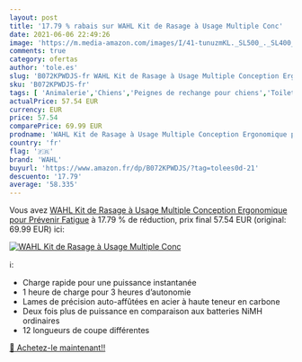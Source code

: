 ```yaml
---
layout: post
title: '17.79 % rabais sur WAHL Kit de Rasage à Usage Multiple Conc'
date: 2021-06-06 22:49:26
image: 'https://m.media-amazon.com/images/I/41-tunuzmKL._SL500_._SL400_.jpg'
comments: true
category: ofertas
author: 'tole.es'
slug: 'B072KPWDJS-fr WAHL Kit de Rasage à Usage Multiple Conception Ergonomique...'
sku: 'B072KPWDJS-fr'
tags: [ 'Animalerie','Chiens','Peignes de rechange pour chiens','Toilettage du chien','Tondeuses électriques et peignes chien','wahl', ]
actualPrice: 57.54 EUR
currency: EUR
price: 57.54
comparePrice: 69.99 EUR
prodname: 'WAHL Kit de Rasage à Usage Multiple Conception Ergonomique pour Prévenir Fatigue'
country: 'fr'
flag: '🇫🇷'
brand: 'WAHL'
buyurl: 'https://www.amazon.fr/dp/B072KPWDJS/?tag=tolees0d-21'
descuento: '17.79'
average: '58.335'
---
```


Vous avez [WAHL Kit de Rasage à Usage Multiple Conception Ergonomique pour Prévenir Fatigue](https://www.amazon.fr/dp/B072KPWDJS/?tag=tolees0d-21)  à  17.79 % de réduction, prix final  57.54 EUR (original: 69.99 EUR) ici:

[![WAHL Kit de Rasage à Usage Multiple Conc](https://m.media-amazon.com/images/I/41-tunuzmKL._SL500_._SL400_.jpg)](https://www.amazon.fr/dp/B072KPWDJS/?tag=tolees0d-21)

ℹ️:

- Charge rapide pour une puissance instantanée
- 1 heure de charge pour 3 heures d’autonomie
- Lames de précision auto-affûtées en acier à haute teneur en carbone
- Deux fois plus de puissance en comparaison aux batteries NiMH ordinaires
- 12 longueurs de coupe différentes

[🛒 Achetez-le maintenant!!](https://www.amazon.fr/dp/B072KPWDJS/?tag=tolees0d-21)
